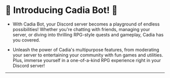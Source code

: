 # **🌟 Introducing Cadia Bot! 🌟**

- With Cadia Bot, your Discord server becomes a playground of endless possibilities!
Whether you're chatting with friends, managing your server, or diving into thrilling RPG-style quests and gameplay, Cadia has you covered.

- Unleash the power of Cadia's multipurpose features, from moderating your server to entertaining your community with fun games and utilities.
Plus, immerse yourself in a one-of-a-kind RPG experience right in your Discord server!
---

